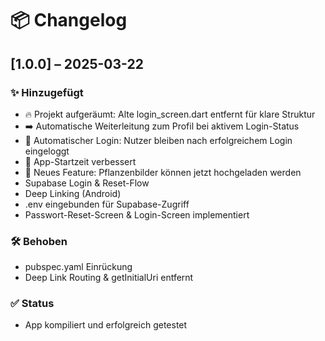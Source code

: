 ﻿# 📦 Changelog

## [1.0.0] – 2025-03-22
### ✨ Hinzugefügt
- 🔥 Projekt aufgeräumt: Alte login_screen.dart entfernt für klare Struktur
- ➡️ Automatische Weiterleitung zum Profil bei aktivem Login-Status
- 🔐 Automatischer Login: Nutzer bleiben nach erfolgreichem Login eingeloggt
- 🚀 App-Startzeit verbessert
- 🌿 Neues Feature: Pflanzenbilder können jetzt hochgeladen werden
- Supabase Login & Reset-Flow
- Deep Linking (Android)
- .env eingebunden für Supabase-Zugriff
- Passwort-Reset-Screen & Login-Screen implementiert

### 🛠️ Behoben
- pubspec.yaml Einrückung
- Deep Link Routing & getInitialUri entfernt

### ✅ Status
- App kompiliert und erfolgreich getestet
